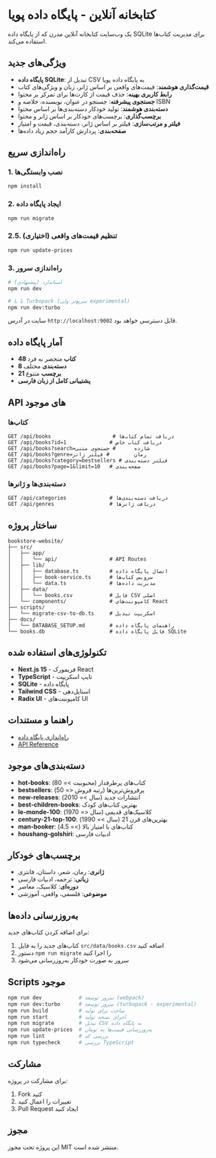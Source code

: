 # کتابخانه آنلاین - پایگاه داده پویا

یک وب‌سایت کتابخانه آنلاین مدرن که از پایگاه داده SQLite برای مدیریت کتاب‌ها استفاده می‌کند.

## ویژگی‌های جدید

- **پایگاه داده SQLite**: تبدیل از CSV به پایگاه داده پویا
- **قیمت‌گذاری هوشمند**: قیمت‌های واقعی بر اساس ژانر، زبان و ویژگی‌های کتاب
- **رابط کاربری بهینه**: حذف قیمت از کارت‌ها برای تمرکز بر محتوا
- **جستجوی پیشرفته**: جستجو در عنوان، نویسنده، خلاصه و ISBN
- **دسته‌بندی هوشمند**: تولید خودکار دسته‌بندی‌ها بر اساس محتوا
- **برچسب‌گذاری**: برچسب‌های خودکار بر اساس ژانر و محتوا
- **فیلتر و مرتب‌سازی**: فیلتر بر اساس ژانر، دسته‌بندی، قیمت و امتیاز
- **صفحه‌بندی**: پردازش کارآمد حجم زیاد داده‌ها

## راه‌اندازی سریع

### 1. نصب وابستگی‌ها
```bash
npm install
```

### 2. ایجاد پایگاه داده
```bash
npm run migrate
```

### 2.5. تنظیم قیمت‌های واقعی (اختیاری)
```bash
npm run update-prices
```

### 3. راه‌اندازی سرور
```bash
# استاندارد (پیشنهادی)
npm run dev

# یا با Turbopack (سریع‌تر ولی experimental)
npm run dev:turbo
```

سایت در آدرس `http://localhost:9002` قابل دسترسی خواهد بود.

## آمار پایگاه داده

- **48 کتاب** منحصر به فرد
- **8 دسته‌بندی** مختلف
- **21 برچسب** متنوع
- **پشتیبانی کامل از زبان فارسی**

## API های موجود

### کتاب‌ها
```
GET /api/books                    # دریافت تمام کتاب‌ها
GET /api/books?id=1              # دریافت کتاب خاص
GET /api/books?search=شازده      # جستجوی متنی
GET /api/books?genre=رمان        # فیلتر ژانر
GET /api/books?category=bestsellers # فیلتر دسته‌بندی
GET /api/books?page=1&limit=10   # صفحه‌بندی
```

### دسته‌بندی‌ها و ژانرها
```
GET /api/categories              # دریافت دسته‌بندی‌ها
GET /api/genres                  # دریافت ژانرها
```

## ساختار پروژه

```
bookstore-website/
├── src/
│   ├── app/
│   │   └── api/                 # API Routes
│   ├── lib/
│   │   ├── database.ts          # اتصال پایگاه داده
│   │   ├── book-service.ts      # سرویس کتاب‌ها
│   │   └── data.ts              # مدیریت داده‌ها
│   ├── data/
│   │   └── books.csv            # فایل CSV اصلی
│   └── components/              # کامپوننت‌های React
├── scripts/
│   └── migrate-csv-to-db.ts     # اسکریپت تبدیل
├── docs/
│   └── DATABASE_SETUP.md        # راهنمای پایگاه داده
└── books.db                     # فایل پایگاه داده SQLite
```

## تکنولوژی‌های استفاده شده

- **Next.js 15** - فریمورک React
- **TypeScript** - تایپ اسکریپت
- **SQLite** - پایگاه داده
- **Tailwind CSS** - استایل‌دهی
- **Radix UI** - کامپوننت‌های UI

## راهنما و مستندات

- [راه‌اندازی پایگاه داده](./docs/DATABASE_SETUP.md)
- [API Reference](./docs/DATABASE_SETUP.md#api-های-موجود)

## دسته‌بندی‌های موجود

- **hot-books**: کتاب‌های پرطرفدار (محبوبیت >= 80)
- **bestsellers**: پرفروش‌ترین‌ها (رتبه فروش <= 50)
- **new-releases**: انتشارات جدید (سال >= 2010)
- **best-children-books**: بهترین کتاب‌های کودک
- **le-monde-100**: کلاسیک‌های قدیمی (سال <= 1970)
- **century-21-top-100**: بهترین‌های قرن 21 (سال >= 1990)
- **man-booker**: کتاب‌های با امتیاز بالا (>= 4.5)
- **houshang-golshiri**: ادبیات فارسی

## برچسب‌های خودکار

- **ژانری**: رمان، شعر، داستان، فانتزی
- **زبانی**: ترجمه، ادبیات فارسی
- **دوره‌ای**: کلاسیک، معاصر
- **موضوعی**: فلسفی، واقعی، آموزشی

## به‌روزرسانی داده‌ها

برای اضافه کردن کتاب‌های جدید:

1. کتاب‌های جدید را به فایل `src/data/books.csv` اضافه کنید
2. دستور `npm run migrate` را اجرا کنید
3. سرور به صورت خودکار به‌روزرسانی می‌شود

## Scripts موجود

```bash
npm run dev            # سرور توسعه (webpack)
npm run dev:turbo      # سرور توسعه (turbopack - experimental)
npm run build          # ساخت برای تولید
npm run start          # اجرای نسخه تولید
npm run migrate        # تبدیل CSV به پایگاه داده
npm run update-prices  # به‌روزرسانی قیمت‌ها به تومان
npm run lint           # بررسی کد
npm run typecheck      # بررسی TypeScript
```

## مشارکت

برای مشارکت در پروژه:

1. Fork کنید
2. تغییرات را اعمال کنید
3. Pull Request ایجاد کنید

## مجوز

این پروژه تحت مجوز MIT منتشر شده است.

